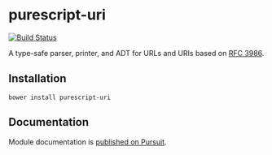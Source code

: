# purescript-uri

[![Build Status](https://travis-ci.org/slamdata/purescript-uri.svg?branch=master)](https://travis-ci.org/slamdata/purescript-uri)

A type-safe parser, printer, and ADT for URLs and URIs based on [RFC 3986](http://tools.ietf.org/html/rfc3986).

## Installation

```
bower install purescript-uri
```

## Documentation

Module documentation is [published on Pursuit](http://pursuit.purescript.org/packages/purescript-uri).
